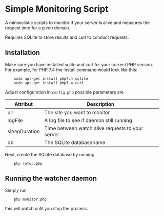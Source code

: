 # Simple Monitoring Script

A minimalistic scripts to monitor if 
your server is alive and measures the request time for a given domain.

Requires SQLite to store results and curl to conduct requests.

## Installation

Make sure you have installed sqlite and curl for your current PHP version.
For example, for PHP 7.4 the install command would look like this:
```
    sudo apt-get install php7.4-sqlite
    sudo apt-get install php7.4-curl
```

Adjust configuration in `config.php` possible parameters are

Attribut | Description
--- | ---
url | The site you want to monitor
logFile | A log file to see if daemon still running
sleepDuration | Time between watch alive requests to your server
db | The SQLite databasename 

Next, create the SQLite database by running 

```
    php setup.php
```

## Running the watcher daemon

Simply run

```
    php monitor.php
```

this will watch until you stop the process.
